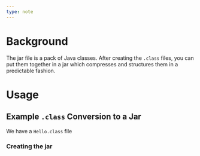 ```yaml
---
type: note
---
```

# Background
The jar file is a pack of Java classes. 
After creating the `.class` files, you can put them together in a jar which compresses and structures them in a predictable fashion.


# Usage
## Example `.class` Conversion to a Jar
We have a `Hello.class` file
### Creating the jar
```shell

```